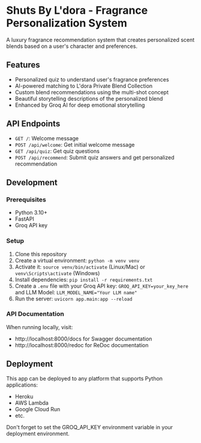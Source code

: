 # Shuts By L'dora - Fragrance Personalization System

A luxury fragrance recommendation system that creates personalized scent blends based on a user's character and
preferences.

## Features

- Personalized quiz to understand user's fragrance preferences
- AI-powered matching to L'dora Private Blend Collection
- Custom blend recommendations using the multi-shot concept
- Beautiful storytelling descriptions of the personalized blend
- Enhanced by Groq AI for deep emotional storytelling

## API Endpoints

- `GET /`: Welcome message
- `POST /api/welcome`: Get initial welcome message
- `GET /api/quiz`: Get quiz questions
- `POST /api/recommend`: Submit quiz answers and get personalized recommendation

## Development

### Prerequisites

- Python 3.10+
- FastAPI
- Groq API key

### Setup

1. Clone this repository
2. Create a virtual environment: `python -m venv venv`
3. Activate it: `source venv/bin/activate` (Linux/Mac) or `venv\Scripts\activate` (Windows)
4. Install dependencies: `pip install -r requirements.txt`
5. Create a `.env` file with your Groq API key: `GROQ_API_KEY=your_key_here` and LLM Model:
   `LLM_MODEL_NAME="Your LLM name"`
6. Run the server: `uvicorn app.main:app --reload`

### API Documentation

When running locally, visit:

- http://localhost:8000/docs for Swagger documentation
- http://localhost:8000/redoc for ReDoc documentation

## Deployment

This app can be deployed to any platform that supports Python applications:

- Heroku
- AWS Lambda
- Google Cloud Run
- etc.

Don't forget to set the GROQ_API_KEY environment variable in your deployment environment.
